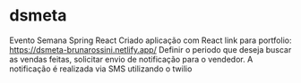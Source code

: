 # dsmeta
Evento Semana Spring React
Criado aplicação com React 
link para portfolio: https://dsmeta-brunarossini.netlify.app/
Definir o periodo que deseja buscar as vendas feitas, solicitar envio de notificação para o vendedor. 
A notificação é realizada via SMS utilizando o twilio
